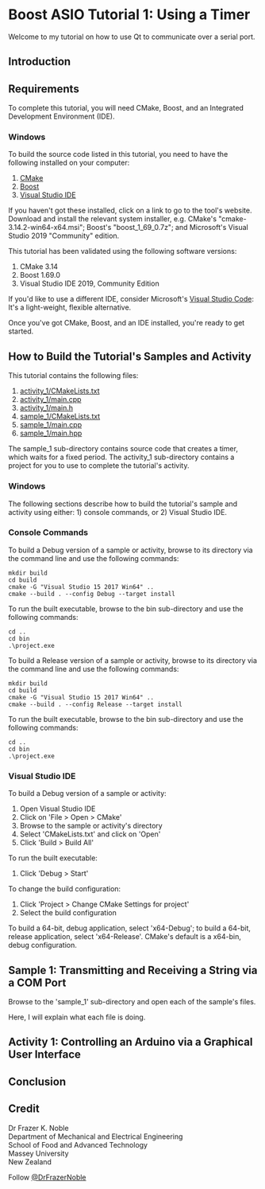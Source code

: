 # Boost ASIO Tutorial 1: Using a Timer

Welcome to my tutorial on how to use Qt to communicate over a serial port.

## Introduction

## Requirements

To complete this tutorial, you will need CMake, Boost, and an Integrated Development Environment (IDE).

### Windows

To build the source code listed in this tutorial, you need to have the following installed on your computer:

1. [CMake](https://cmake.org/)
1. [Boost](https://www.boost.org/)
1. [Visual Studio IDE](https://visualstudio.microsoft.com/)

If you haven't got these installed, click on a link to go to the tool's website. Download and install the relevant system installer, e.g. CMake's "cmake-3.14.2-win64-x64.msi"; Boost's "boost_1_69_0.7z"; and Microsoft's Visual Studio 2019 "Community" edition.

This tutorial has been validated using the following software versions:

1. CMake 3.14
1. Boost 1.69.0
1. Visual Studio IDE 2019, Community Edition

If you'd like to use a different IDE, consider Microsoft's [Visual Studio Code](https://code.visualstudio.com/): It's a light-weight, flexible alternative.

Once you've got CMake, Boost, and an IDE installed, you're ready to get started.

## How to Build the Tutorial's Samples and Activity

This tutorial contains the following files:

1. [activity_1/CMakeLists.txt](./activity_1/CMakeLists.txt)
1. [activity_1/main.cpp](./activity_1/main.cpp)
1. [activity_1/main.h](./activity_1/main.h)
1. [sample_1/CMakeLists.txt](./sample_1/CMakeLists.txt)
1. [sample_1/main.cpp](./sample_1/main.cpp)
1. [sample_1/main.hpp](./sample_1/main.hpp)

The sample_1 sub-directory contains source code that creates a timer, which waits for a fixed period. The activity_1 sub-directory contains a project for you to use to complete the tutorial's activity.

### Windows

The following sections describe how to build the tutorial's sample and activity using either: 1) console commands, or 2) Visual Studio IDE.

### Console Commands

To build a Debug version of a sample or activity, browse to its directory via the command line and use the following commands:

    mkdir build
    cd build
    cmake -G "Visual Studio 15 2017 Win64" ..
    cmake --build . --config Debug --target install

To run the built executable, browse to the bin sub-directory and use the following commands:

    cd ..
    cd bin
    .\project.exe

To build a Release version of a sample or activity, browse to its directory via the command line and use the following commands:

    mkdir build
    cd build
    cmake -G "Visual Studio 15 2017 Win64" ..
    cmake --build . --config Release --target install

To run the built executable, browse to the bin sub-directory and use the following commands:

    cd ..
    cd bin
    .\project.exe

### Visual Studio IDE

To build a Debug version of a sample or activity:

1. Open Visual Studio IDE
1. Click on 'File > Open > CMake'
1. Browse to the sample or activity's directory
1. Select 'CMakeLists.txt' and click on 'Open'
1. Click 'Build > Build All'

To run the built executable:

1. Click 'Debug > Start'

To change the build configuration:

1. Click 'Project > Change CMake Settings for project'
1. Select the build configuration

To build a 64-bit, debug application, select 'x64-Debug'; to build a 64-bit, release application, select 'x64-Release'. CMake's default is a x64-bin, debug configuration.

## Sample 1: Transmitting and Receiving a String via a COM Port

Browse to the 'sample_1' sub-directory and open each of the sample's files.

Here, I will explain what each file is doing.




## Activity 1: Controlling an Arduino via a Graphical User Interface


## Conclusion

## Credit

Dr Frazer K. Noble  
Department of Mechanical and Electrical Engineering  
School of Food and Advanced Technology  
Massey University  
New Zealand  

Follow <a href="http://twitter.com/DrFrazerNoble" class="twitter-follow-button" data-show-count="false">@DrFrazerNoble</a>
<script src="http://platform.twitter.com/widgets.js" type="text/javascript"></script>
